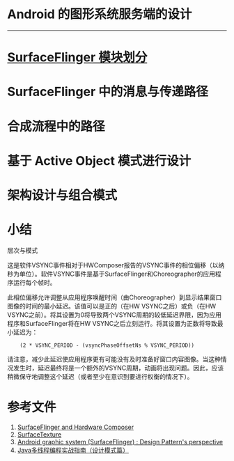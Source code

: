 # Android 的图形系统服务端的设计
* * *

# [SurfaceFlinger 模块划分](module.md)

# SurfaceFlinger 中的消息与传递路径

# 合成流程中的路径

# 基于 Active Object 模式进行设计

# 架构设计与组合模式

# 小结

层次与模式

这是软件VSYNC事件相对于HWComposer报告的VSYNC事件的相位偏移（以纳秒为单位）。软件VSYNC事件是基于SurfaceFlinger和Choreographer的应用程序运行每个帧时。

此相位偏移允许调整从应用程序唤醒时间（由Choreographer）到显示结果窗口图像的时间的最小延迟。该值可以是正的（在HW VSYNC之后）或负（在HW VSYNC之前）。将其设置为0将导致两个VSYNC周期的较低延迟界限，因为应用程序和SurfaceFlinger将在HW VSYNC之后立刻运行。将其设置为正数将导致最小延迟为：
```
    (2 * VSYNC_PERIOD - (vsyncPhaseOffsetNs % VSYNC_PERIOD))
```
请注意，减少此延迟使应用程序更有可能没有及时准备好窗口内容图像。当这种情况发生时，延迟最终将是一个额外的VSYNC周期，动画将出现问题。因此，应该稍微保守地调整这个延迟（或者至少在意识到要进行权衡的情况下）。

# 参考文件
1. [SurfaceFlinger and Hardware Composer](https://source.android.com/devices/graphics/arch-sf-hwc)
1. [SurfaceTexture](https://source.android.com/devices/graphics/arch-st)
1. [Android graphic system (SurfaceFlinger) : Design Pattern's perspective](https://www.slideshare.net/BinChen3/android-graphic-system-surface-flinger-patternsperspective-external-version)
1. [Java多线程编程实战指南（设计模式篇）](http://www.broadview.com.cn/book/506)

